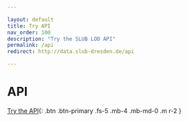 ```yaml
---

layout: default
title: Try API
nav_order: 100
description: "Try the SLUB LOD API"
permalink: /api
redirect: http://data.slub-dresden.de/api

---
```


# API

[Try the API](http://data.slub-dresden.de/api){: .btn .btn-primary .fs-5 .mb-4 .mb-md-0 .m r-2 }
